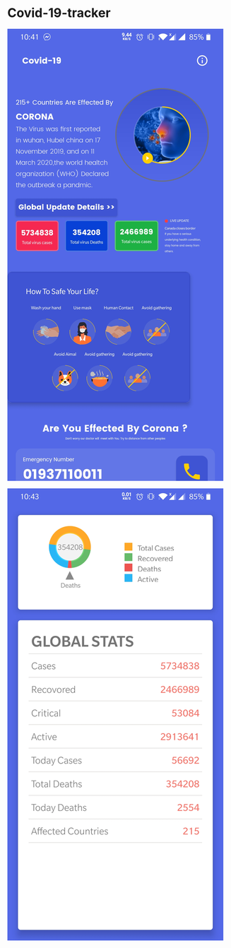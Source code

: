 # Covid-19-tracker

![myimage-alt-tag](https://github.com/Always-Bijoy/Covid-19-tracker/blob/master/Screenshot_20200527-224149%20(1).jpg)

![myimage-alt-tag](https://github.com/Always-Bijoy/Covid-19-tracker/blob/master/Screenshot_20200527-224309.jpg)

